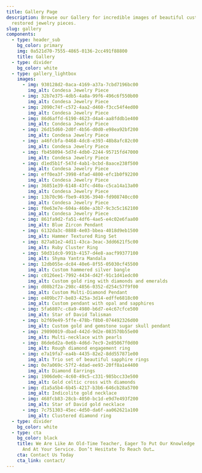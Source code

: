 ```yaml
---
title: Gallery Page
description: Browse our Gallery for incredible images of beautiful custom and
  restored jewelry pieces.
slug: gallery
components:
  - type: header_sub
    bg_color: primary
    img: 0a521d70-7555-4865-0136-2cc491f88800
    title: Gallery
  - type: divider
    bg_color: white
  - type: gallery_lightbox
    images:
      - img: 930128d2-0aca-4169-a37a-7cbd7196bc00
        img_alt: Condesa Jewelry Piece
      - img: 32b7e375-4db5-4a8a-99f6-496c6f550b00
        img_alt: Condesa Jewelry Piece
      - img: 2090c74f-c572-4aa2-d460-f3cc54f4ed00
        img_alt: Condesa Jewelry Piece
      - img: 86d6affd-6190-4623-d4a4-aa8fddb1e400
        img_alt: Condesa Jewelry Piece
      - img: 26d15d60-2d0f-4b56-d0d0-e98ea92bf200
        img_alt: Condesa Jewelry Piece
      - img: a46fcbfa-0468-4dc8-e393-48b8afc82c00
        img_alt: Condesa Jewelry Piece
      - img: fb458094-5d7d-4db0-2244-95715fd47000
        img_alt: Condesa Jewelry Piece
      - img: d1ed5b1f-547d-4ab1-bcbd-8aace238f500
        img_alt: Condesa Jewelry Piece
      - img: eff0ea3f-3998-4fad-4800-efc1b0f92200
        img_alt: Condesa Jewelry Piece
      - img: 36851e39-6148-43fc-d40a-c5ca14a13a00
        img_alt: Condesa Jewelry Piece
      - img: 13b70c96-fbe9-4936-3940-fd908740cc00
        img_alt: Condesa Jewelry Piece
      - img: f0e63e7e-604a-460e-a3b7-9c3c5c162100
        img_alt: Condesa Jewelry Piece
      - img: 861fa9d2-fa51-4df6-4ae5-e4c02e6faa00
        img_alt: Blue Zircon Pendant
      - img: 6132da3c-0888-4e03-bbea-4018d9eb1500
        img_alt: Hammer Textured Ring Set
      - img: 827a81e2-4d11-43ca-3eac-3dd6621f5c00
        img_alt: Ruby Cluster Ring
      - img: 50d31dc0-991b-4157-d4e8-aacf99377100
        img_alt: Shyma Yantra Mandala
      - img: 12db055e-dc84-40e6-8f55-05030cf45500
        img_alt: Custom hammered silver bangle
      - img: c0126ee1-7992-4434-d42f-91c1d41edc00
        img_alt: Custom gold ring with diamonds and emeralds
      - img: d08b2f2a-298c-4856-0352-d254c57f9f00
        img_alt: Custom Multi-Diamond Pendant
      - img: e409bc77-be83-425a-3d14-edffe6818c00
        img_alt: Custom pendant with opal and sapphires
      - img: 5fa6807c-c8a9-4980-b6d7-e4c67cfce500
        img_alt: Star of David Talisman
      - img: b2f69e49-5ffe-478b-f8b0-074492326d00
        img_alt: Custom gold and gemstone sugar skull pendant
      - img: 29890019-dbad-442d-9d2e-083570b55e00
        img_alt: Multi-necklace with pearls
      - img: 86de6d2a-0e6b-4d6d-7ec9-2e85067f0d00
        img_alt: Rough diamond engagement ring
      - img: e7a19fa7-ea4b-4435-82e2-8dd557871e00
        img_alt: Trio set of beautiful sapphire rings
      - img: 0e7a069c-57f2-4dad-ee93-20ff8a1e4400
        img_alt: Diamond Earrings
      - img: 1906de0c-4c60-49c5-c331-985bcc33e500
        img_alt: Gold celtic cross with diamonds
      - img: d1a5a5b4-6b45-4217-b3b6-646cb28a5700
        img_alt: Indicolite gold necklace
      - img: 468fcb83-28cb-4050-bc1d-e9d7e493f200
        img_alt: Star of David gold necklace
      - img: 7c751303-45ec-4d50-da6f-aa062621a100
        img_alt: Clustered diamond ring
  - type: divider
    bg_color: white
  - type: cta
    bg_color: black
    title: We Are Like An Old-Time Teacher, Eager To Put Our Knowledge To The Test
      And At Your Service. Don’t Hesitate To Reach Out…
    cta: Contact Us Today
    cta_link: contact/
---
```

